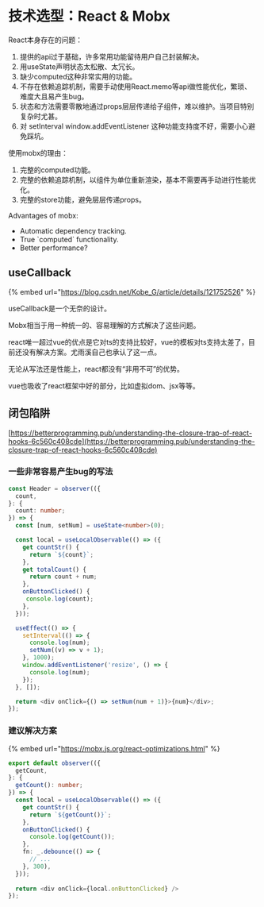 # 技术选型：React & Mobx

React本身存在的问题：

1. 提供的api过于基础，许多常用功能留待用户自己封装解决。
2. 用useState声明状态太松散、太冗长。
3. 缺少computed这种非常实用的功能。
4. 不存在依赖追踪机制，需要手动使用React.memo等api做性能优化，繁琐、难度大且易产生bug。
5. 状态和方法需要零散地通过props层层传递给子组件，难以维护。当项目特别复杂时尤甚。
6. 对 setInterval window.addEventListener 这种功能支持度不好，需要小心避免踩坑。

使用mobx的理由：

1. 完整的computed功能。
2. 完整的依赖追踪机制，以组件为单位重新渲染，基本不需要再手动进行性能优化。
3. 完整的store功能，避免层层传递props。

Advantages of mobx:

* Automatic dependency tracking.
* True \`computed\` functionality.
* Better performance?

## useCallback

{% embed url="https://blog.csdn.net/Kobe_G/article/details/121752526" %}

useCallback是一个无奈的设计。

Mobx相当于用一种统一的、容易理解的方式解决了这些问题。

react唯一超过vue的优点是它对ts的支持比较好，vue的模板对ts支持太差了，目前还没有解决方案。尤雨溪自己也承认了这一点。

无论从写法还是性能上，react都没有“非用不可”的优势。

vue也吸收了react框架中好的部分，比如虚拟dom、jsx等等。

## 闭包陷阱

[https://betterprogramming.pub/understanding-the-closure-trap-of-react-hooks-6c560c408cde](https://betterprogramming.pub/understanding-the-closure-trap-of-react-hooks-6c560c408cde)

### 一些非常容易产生bug的写法

```typescript
const Header = observer(({
  count,
}: {
  count: number;
}) => {
  const [num, setNum] = useState<number>(0);

  const local = useLocalObservable(() => ({
    get countStr() {
      return `${count}`;
    },
    get totalCount() {
      return count + num;
    },
    onButtonClicked() {
     console.log(count);
    },
  }));

  useEffect(() => {
    setInterval(() => {
      console.log(num);
      setNum((v) => v + 1);
    }, 1000);
    window.addEventListener('resize', () => {
      console.log(num);
    });
  }, []);

  return <div onClick={() => setNum(num + 1)}>{num}</div>;
});
```

### 建议解决方案

{% embed url="https://mobx.js.org/react-optimizations.html" %}

```typescript
export default observer(({
  getCount,
}: {
  getCount(): number;
}) => {
  const local = useLocalObservable(() => ({
    get countStr() {
      return `${getCount()}`;
    },
    onButtonClicked() {
      console.log(getCount());
    },
    fn: _.debounce(() => {
      // ...
    }, 300),
  }));
  
  return <div onClick={local.onButtonClicked} />
});
```
